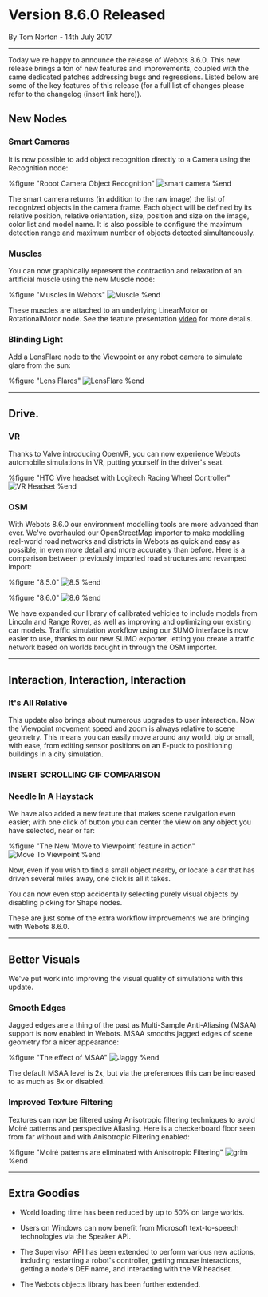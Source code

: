 # Version 8.6.0 Released

<p id="publish-data">By Tom Norton - 14th July 2017</p>

---

Today we're happy to announce the release of Webots 8.6.0. This new release brings a ton of new features and improvements, coupled with the same dedicated patches addressing bugs and regressions. Listed below are some of the key features of this release (for a full list of changes please refer to the changelog (insert link here)).


## New Nodes

### Smart Cameras

It is now possible to add object recognition directly to a Camera using the Recognition node:

%figure "Robot Camera Object Recognition"
![smart camera](images/recognition.png)
%end

The smart camera returns (in addition to the raw image) the list of recognized objects in the camera frame. Each object will be defined by its relative position, relative orientation, size, position and size on the image, color list and model name. It is also possible to configure the maximum detection range and maximum number of objects detected simultaneously.

### Muscles

You can now graphically represent the contraction and relaxation of an artificial muscle using the new Muscle node:

%figure "Muscles in Webots"
![Muscle](images/muscle.gif)
%end

These muscles are attached to an underlying LinearMotor or RotationalMotor node.
See the feature presentation [video](http://www.youtube.com/watch?v=pd0jD1TbJe4) for more details.

### Blinding Light

Add a LensFlare node to the Viewpoint or any robot camera to simulate glare from the sun:

%figure "Lens Flares"
![LensFlare](images/lens_flare.png)
%end

---

## Drive.


### VR

Thanks to Valve introducing OpenVR, you can now experience Webots automobile simulations in VR, putting yourself in the driver's seat. 

%figure "HTC Vive headset with Logitech Racing Wheel Controller"
![VR Headset](images/vr_headset.png)
%end

### OSM

With Webots 8.6.0 our environment modelling tools are more advanced than ever. We've overhauled our OpenStreetMap importer to make modelling real-world road networks and districts in Webots as quick and easy as possible, in even more detail and more accurately than before. Here is a comparison between previously imported road structures and revamped import:

%figure "8.5.0"
![8.5](images/osm_master.png)
%end

%figure "8.6.0"
![8.6](images/osm_develop.png)
%end

We have expanded our library of calibrated vehicles to include models from Lincoln and Range Rover, as well as improving and optimizing our existing car models. Traffic simulation workflow using our SUMO interface is now easier to use, thanks to our new SUMO exporter, letting you create a traffic network based on worlds brought in through the OSM importer.

---

## Interaction, Interaction, Interaction


### It's All Relative

This update also brings about numerous upgrades to user interaction. Now the Viewpoint movement speed and zoom is always relative to scene geometry. This means you can easily move around any world, big or small, with ease, from editing sensor positions on an E-puck to positioning buildings in a city simulation. 

### INSERT SCROLLING GIF COMPARISON

### Needle In A Haystack

We have also added a new feature that makes scene navigation even easier; with one click of button you can center the view on any object you have selected, near or far:  

%figure "The New 'Move to Viewpoint' feature in action"
![Move To Viewpoint](images/viewpoint.gif)
%end

Now, even if you wish to find a small object nearby, or locate a car that has driven several miles away, one click is all it takes.

You can now even stop accidentally selecting purely visual objects by disabling picking for Shape nodes.

These are just some of the extra workflow improvements we are bringing with Webots 8.6.0.

---

## Better Visuals

We've put work into improving the visual quality of simulations with this update.

### Smooth Edges

Jagged edges are a thing of the past as Multi-Sample Anti-Aliasing (MSAA) support is now enabled in Webots. MSAA smooths jagged edges of scene geometry for a nicer appearance:

%figure "The effect of MSAA"
![Jaggy](images/msaa.png)
%end

The default MSAA level is 2x, but via the preferences this can be increased to as much as 8x or disabled.

### Improved Texture Filtering

Textures can now be filtered using Anisotropic filtering techniques to avoid Moiré patterns and perspective Aliasing. Here is a checkerboard floor seen from far without and with Anisotropic Filtering enabled:

%figure "Moiré patterns are eliminated with Anisotropic Filtering"
![grim](images/moire_pattern.png)
%end

---

## Extra Goodies

 - World loading time has been reduced by up to 50% on large worlds.

 - Users on Windows can now benefit from Microsoft text-to-speech technologies via the Speaker API.

 - The Supervisor API has been extended to perform various new actions, including restarting a robot's controller, getting mouse interactions, getting a node's DEF name, and interacting with the VR headset.

 - The Webots objects library has been further extended.

